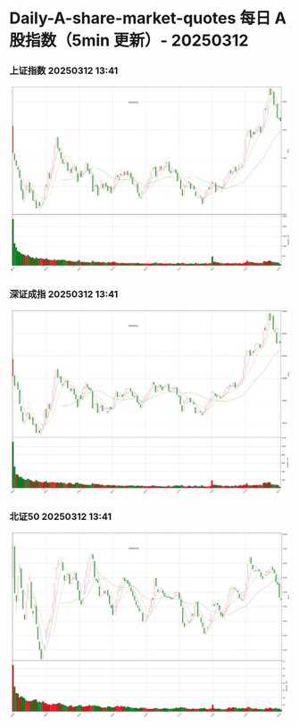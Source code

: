 
# Daily-A-share-market-quotes 每日 A 股指数（5min 更新）- 20250312

### 上证指数 20250312 13:41
![](./fig/2025/3/20250312-sh000001.png)

### 深证成指 20250312 13:41
![](./fig/2025/3/20250312-sz399001.png)

### 北证50 20250312 13:41
![](./fig/2025/3/20250312-bj899050.png)

